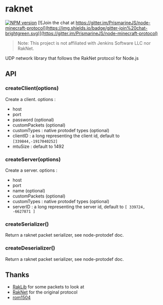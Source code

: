 raknet
===========

[![NPM version](https://img.shields.io/npm/v/raknet.svg)](http://npmjs.com/package/raknet)
[![Join the chat at https://gitter.im/PrismarineJS/node-minecraft-protocol](https://img.shields.io/badge/gitter-join%20chat-brightgreen.svg)](https://gitter.im/PrismarineJS/node-minecraft-protocol)

> Note: This project is not affiliated with Jenkins Software LLC nor RakNet.

UDP network library that follows the RakNet protocol for Node.js

## API

### createClient(options)

Create a client. options :
* host
* port
* password (optional)
* customPackets (optional)
* customTypes : native protodef types (optional)
* clientID : a long representing the client id, default to `[339844,-1917040252]`
* mtuSize : default to 1492

### createServer(options)

Create a server. options :
* host
* port
* name (optional)
* customPackets (optional)
* customTypes : native protodef types (optional)
* serverID : a long representing the server id, default to `[ 339724, -6627871 ]`

### createSerializer()

Return a raknet packet serializer, see node-protodef doc.

### createDeserializer()

Return a raknet packet serializer, see node-protodef doc.

## Thanks
- [RakLib](https://github.com/PocketMine/RakLib) for some packets to look at
- [RakNet](http://www.jenkinssoftware.com/) for the original protocol
- [rom1504](https://github.com/rom1504)
